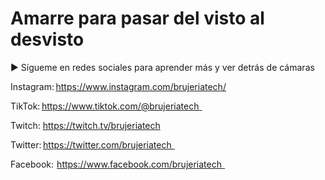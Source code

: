 # Amarre para pasar del visto al desvisto

▶ Sígueme en redes sociales para aprender más y ver detrás de cámaras

Instagram: https://www.instagram.com/brujeriatech/

TikTok: https://www.tiktok.com/@brujeriatech  

Twitch: https://twitch.tv/brujeriatech 

Twitter: https://twitter.com/brujeriatech  

Facebook:  https://www.facebook.com/brujeriatech  
